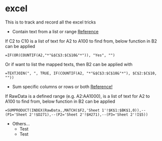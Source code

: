 # excel
This is to track and record all the excel tricks


* Contain text from a list or range [Reference](https://www.get-digital-help.com/if-cell-contains-text-from-list/)

If C2 to C10 is a list of text for A2 to A100 to find from, below function in B2 can be applied
```
=IF(OR(COUNTIF(A2,"*"&$C$3:$C$10&"*")), "Yes", "")
```
Or if want to list the mapped texts, then B2 can be applied with
```
=TEXTJOIN(", ", TRUE, IF(COUNTIF(A2, "*"&$C$3:$C$10&"*"), $C$2:$C$10, ""))
```

* Sum specific columns or rows or both [Reference!](https://www.get-digital-help.com/if-cell-contains-text-from-list/)

If RawData is a defined range (e.g. A2:AA1000),  is a list of text for A2 to A100 to find from, below function in B2 can be applied
```
=SUMPRODUCT(INDEX(RawData,,MATCH($F2,'Sheet 1'!$K$1:$BK$1,0)),--(P1='Sheet 2'!$D271),--(P2='Sheet 2'!$H271),--(P3='Sheet 2'!I$5))
```




* Others...
  * Test
  * Test
